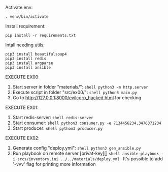 Activate env:
```shell
. venv/bin/activate
```

Install requirement:
```shell
pip install -r requirements.txt
```

Intall needing utils:
```shell
pip3 install beautifulsoup4
pip3 install redis
pip3 install argparse
pip3 install ansible
```

EXECUTE EX00:
1. Start server in folder "materials/":
		```shell
		python3 -m http.server
		```
2. Execute script in folder "src/ex00/":
		```shell
		python3 main.py
		```
3. Go to http://127.0.0.1:8000/evilcorp_hacked.html for checking


EXECUTE EX01:
1. Start redis-server:
		```shell
		redis-server
		```
2. Start consumer:
		```shell
		python3 consumer.py -e 7134456234,3476371234
		```
3. Start producer:
		```shell
		python3 producer.py
		```


EXECUTE EX02:
1. Generate config "deploy.yml":
		```shell
		python3 gen_ansible.py
		```
2. Run playbook on remote server [privat-key][]
		```shell
		ansible-playbook -i srcs/inventory.ini ../../materials/deploy.yml
		```
		It's possible to add '-vvv' flag for printing more information


